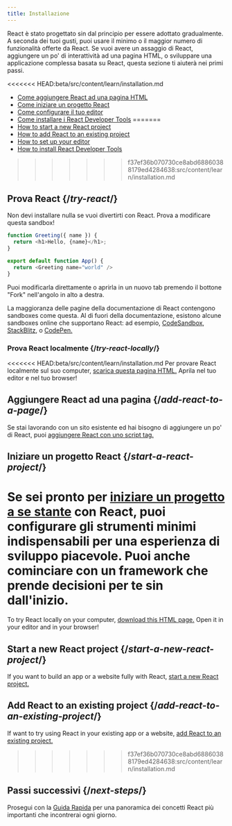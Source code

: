 ```yaml
---
title: Installazione
---
```


<Intro>

React è stato progettato sin dal principio per essere adottato gradualmente. A seconda dei tuoi gusti, puoi usare il minimo o il maggior numero di funzionalità offerte da React. Se vuoi avere un assaggio di React, aggiungere un po' di interattività ad una pagina HTML, o sviluppare una applicazione complessa basata su React, questa sezione ti aiuterà nei primi passi.

</Intro>

<YouWillLearn isChapter={true}>

<<<<<<< HEAD:beta/src/content/learn/installation.md
* [Come aggiungere React ad una pagina HTML](/learn/add-react-to-a-website)
* [Come iniziare un progetto React](/learn/start-a-new-react-project)
* [Come configurare il tuo editor](/learn/editor-setup)
* [Come installare i React Developer Tools](/learn/react-developer-tools)
=======
* [How to start a new React project](/learn/start-a-new-react-project)
* [How to add React to an existing project](/learn/add-react-to-an-existing-project)
* [How to set up your editor](/learn/editor-setup)
* [How to install React Developer Tools](/learn/react-developer-tools)
>>>>>>> f37ef36b070730ce8abd68860388179ed4284638:src/content/learn/installation.md

</YouWillLearn>

## Prova React {/*try-react*/}

Non devi installare nulla se vuoi divertirti con React. Prova a modificare questa sandbox!

<Sandpack>

```js
function Greeting({ name }) {
  return <h1>Hello, {name}</h1>;
}

export default function App() {
  return <Greeting name="world" />
}
```

</Sandpack>

Puoi modificarla direttamente o aprirla in un nuovo tab premendo il bottone "Fork" nell'angolo in alto a destra.

La maggioranza delle pagine della documentazione di React contengono sandboxes come questa. Al di fuori della documentazione, esistono alcune sandboxes online che supportano React: ad esempio, [CodeSandbox](https://codesandbox.io/s/new), [StackBlitz](https://stackblitz.com/fork/react), o [CodePen.](https://codepen.io/pen?&editors=0010&layout=left&prefill_data_id=3f4569d1-1b11-4bce-bd46-89090eed5ddb)

### Prova React localmente {/*try-react-locally*/}

<<<<<<< HEAD:beta/src/content/learn/installation.md
Per provare React localmente sul suo computer, [scarica questa pagina HTML.](https://raw.githubusercontent.com/reactjs/reactjs.org/main/static/html/single-file-example.html) Aprila nel tuo editor e nel tuo browser!

## Aggiungere React ad una pagina {/*add-react-to-a-page*/}

Se stai lavorando con un sito esistente ed hai bisogno di aggiungere un po' di React, puoi [aggiungere React con uno script tag.](/learn/add-react-to-a-website)

## Iniziare un progetto React {/*start-a-react-project*/}

Se sei pronto per [iniziare un progetto a se stante](/learn/start-a-new-react-project) con React, puoi configurare gli strumenti minimi indispensabili per una esperienza di sviluppo piacevole. Puoi anche cominciare con un framework che prende decisioni per te sin dall'inizio.
=======
To try React locally on your computer, [download this HTML page.](https://gist.githubusercontent.com/gaearon/0275b1e1518599bbeafcde4722e79ed1/raw/db72dcbf3384ee1708c4a07d3be79860db04bff0/example.html) Open it in your editor and in your browser!

## Start a new React project {/*start-a-new-react-project*/}

If you want to build an app or a website fully with React, [start a new React project.](/learn/start-a-new-react-project)

## Add React to an existing project {/*add-react-to-an-existing-project*/}

If want to try using React in your existing app or a website, [add React to an existing project.](/learn/add-react-to-an-existing-project)
>>>>>>> f37ef36b070730ce8abd68860388179ed4284638:src/content/learn/installation.md

## Passi successivi {/*next-steps*/}

Prosegui con la [Guida Rapida](/learn) per una panoramica dei concetti React più importanti che incontrerai ogni giorno.

